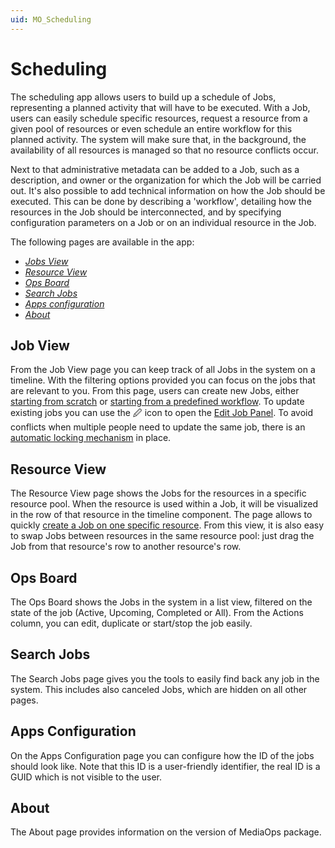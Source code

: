 ```yaml
---
uid: MO_Scheduling
---
```


# Scheduling

The scheduling app allows users to build up a schedule of Jobs, representing a planned activity that will have to be executed. With a Job, users can easily schedule specific resources, request a resource from a given pool of resources or even schedule an entire workflow for this planned activity. The system will make sure that, in the background, the availability of all resources is managed so that no resource conflicts occur. 

Next to that administrative metadata can be added to a Job, such as a description, and owner or the organization for which the Job will be carried out. It's also possible to add technical information on how the Job should be executed. This can be done by describing a 'workflow', detailing how the resources in the Job should be interconnected, and by specifying configuration parameters on a Job or on an individual resource in the Job.

The following pages are available in the app:

- [*Jobs View*](#job-view)
- [*Resource View*](#resource-view)
- [*Ops Board*](#ops-board)
- [*Search Jobs*](#search-jobs)
- [*Apps configuration*](#apps-configuration)
- [*About*](#about)

## Job View

From the Job View page you can keep track of all Jobs in the system on a timeline. With the filtering options provided you can focus on the jobs that are relevant to you. From this page, users can create new Jobs, either [starting from scratch](xref:SCH_Create_Job#from-scratch) or [starting from a predefined workflow](xref:SCH_Create_Job#starting-from-a-predefined-workflow). To update existing jobs you can use the 🖉 icon to open the [Edit Job Panel](xref:SCH_Edit_Job). To avoid conflicts when multiple people need to update the same job, there is an [automatic locking mechanism](xref:MO_S_Job_Locking) in place.

## Resource View

The Resource View page shows the Jobs for the resources in a specific resource pool. When the resource is used within a Job, it will be visualized in the row of that resource in the timeline component. The page allows to quickly [create a Job on one specific resource](xref:SCH_Create_Job#by-selecting-a-specific-resource).
From this view, it is also easy to swap Jobs between resources in the same resource pool: just drag the Job from that resource's row to another resource's row.

## Ops Board

The Ops Board shows the Jobs in the system in a list view, filtered on the state of the job (Active, Upcoming, Completed or All). From the Actions column, you can edit, duplicate or start/stop the job easily.

## Search Jobs

The Search Jobs page gives you the tools to easily find back any job in the system. This includes also canceled Jobs, which are hidden on all other pages.

## Apps Configuration

On the Apps Configuration page you can configure how the ID of the jobs should look like. Note that this ID is a user-friendly identifier, the real ID is a GUID which is not visible to the user.

## About

The About page provides information on the version of MediaOps package.